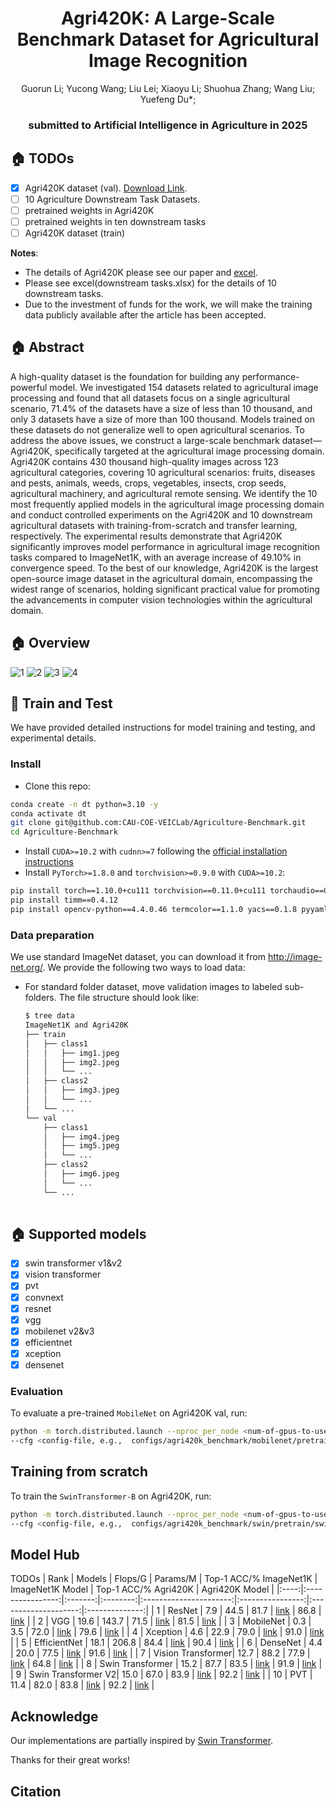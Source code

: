 <div align="center">

<h1>Agri420K: A Large-Scale Benchmark Dataset for Agricultural Image Recognition</h1> 

<div>
    <a>Guorun Li</a>;
    <a>Yucong Wang</a>;
    <a>Liu Lei</a>;
    <a>Xiaoyu Li</a>;
    <a>Shuohua Zhang</a>;
    <a>Wang Liu</a>;
    <a>Yuefeng Du*</a>;
</div>

<h3><strong>submitted to Artificial Intelligence in Agriculture in 2025</strong></h3>

</div>

## 🏠 TODOs
* [x] Agri420K dataset (val).    [Download Link](https://drive.google.com/drive/folders/1-EuB92O74W9MO_590YGsfAwipZbS6kQ7?usp=sharing).
* [ ] 10 Agriculture Downstream Task Datasets. 
* [ ] pretrained weights in Agri420K
* [ ] pretrained weights in ten downstream tasks
* [ ] Agri420K dataset (train)

**Notes**:
- The details of Agri420K please see our paper and [excel](agri420k.xlsx).
- Please see excel(downstream tasks.xlsx) for the details of 10 downstream tasks.
- Due to the investment of funds for the work, we will make the training data publicly available after the article has been accepted.



## 🏠 Abstract
A high-quality dataset is the foundation for building any performance-powerful model. We investigated 154 datasets related to agricultural image processing and found that all datasets focus on a single agricultural scenario, 71.4% of the datasets have a size of less than 10 thousand, and only 3 datasets have a size of more than 100 thousand. Models trained on these datasets do not generalize well to open agricultural scenarios. To address the above issues, we construct a large-scale benchmark dataset—Agri420K, specifically targeted at the agricultural image processing domain. Agri420K contains 430 thousand high-quality images across 123 agricultural categories, covering 10 agricultural scenarios: fruits, diseases and pests, animals, weeds, crops, vegetables, insects, crop seeds, agricultural machinery, and agricultural remote sensing. We identify the 10 most frequently applied models in the agricultural image processing domain and conduct controlled experiments on the Agri420K and 10 downstream agricultural datasets with training-from-scratch and transfer learning, respectively. The experimental results demonstrate that Agri420K significantly improves model performance in agricultural image recognition tasks compared to ImageNet1K, with an average increase of 49.10% in convergence speed. To the best of our knowledge, Agri420K is the largest open-source image dataset in the agricultural domain, encompassing the widest range of scenarios, holding significant practical value for promoting the advancements in computer vision technologies within the agricultural domain.

## 🏠 Overview
![1](figures/4.png)
![2](figures/123.png)
![3](figures/1.png)
![4](figures/3.png)


## 🎁 Train and Test
We have provided detailed instructions for model training and testing, and experimental details. 

### Install
- Clone this repo:

```bash
conda create -n dt python=3.10 -y
conda activate dt
git clone git@github.com:CAU-COE-VEICLab/Agriculture-Benchmark.git
cd Agriculture-Benchmark
```
- Install `CUDA>=10.2` with `cudnn>=7` following
  the [official installation instructions](https://docs.nvidia.com/cuda/cuda-installation-guide-linux/index.html)
- Install `PyTorch>=1.8.0` and `torchvision>=0.9.0` with `CUDA>=10.2`:

```bash
pip install torch==1.10.0+cu111 torchvision==0.11.0+cu111 torchaudio==0.10.0 -f https://download.pytorch.org/whl/torch_stable.html
pip install timm==0.4.12
pip install opencv-python==4.4.0.46 termcolor==1.1.0 yacs==0.1.8 pyyaml scipy
```


### Data preparation
We use standard ImageNet dataset, you can download it from http://image-net.org/. We provide the following two ways to
load data:

- For standard folder dataset, move validation images to labeled sub-folders. The file structure should look like:
  ```bash
  $ tree data
  ImageNet1K and Agri420K
  ├── train
  │   ├── class1
  │   │   ├── img1.jpeg
  │   │   ├── img2.jpeg
  │   │   └── ...
  │   ├── class2
  │   │   ├── img3.jpeg
  │   │   └── ...
  │   └── ...
  └── val
      ├── class1
      │   ├── img4.jpeg
      │   ├── img5.jpeg
      │   └── ...
      ├── class2
      │   ├── img6.jpeg
      │   └── ...
      └── ...
 
  ```

## 🏠 Supported models
* [x] swin transformer v1&v2
* [x] vision transformer
* [x] pvt 
* [x] convnext
* [x] resnet
* [x] vgg
* [x] mobilenet v2&v3
* [x] efficientnet
* [x] xception
* [x] densenet

### Evaluation

To evaluate a pre-trained `MobileNet` on Agri420K val, run:

```bash
python -m torch.distributed.launch --nproc_per_node <num-of-gpus-to-use>  main_agri420k.py --eval \
--cfg <config-file, e.g.,  configs/agri420k_benchmark/mobilenet/pretrain/mobilenetv2.yaml > --pretrained <checkpoint> --data-path <imagenet-path> 
```

## Training from scratch 

To train the `SwinTransformer-B` on Agri420K, run:

```bash
python -m torch.distributed.launch --nproc_per_node <num-of-gpus-to-use>  main.py \
--cfg <config-file, e.g.,  configs/agri420k_benchmark/swin/pretrain/swin_base_patch4_window7_224.yaml > --data-path <imagenet-path> [--batch-size <batch-size-per-gpu> --output <output-directory> --tag <job-tag>]
```

## Model Hub
TODOs
| Rank | Models           | Flops/G | Params/M | Top-1 ACC/% ImageNet1K | ImageNet1K Model | Top-1 ACC/% Agri420K | Agri420K Model |
|:----:|:----------------:|:-------:|:--------:|:----------------------:|:----------------:|:--------------------:|:--------------:|
|  1   | ResNet           |   7.9   |   44.5   |          81.7          |      [link]()    |          86.8        |     [link]()   |
|  2   | VGG              |  19.6   |  143.7   |          71.5          |      [link]()    |          81.5        |     [link]()   |
|  3   | MobileNet        |   0.3   |    3.5   |          72.0          |      [link]()    |          79.6        |     [link]()   |
|  4   | Xception         |   4.6   |   22.9   |          79.0          |      [link]()    |          91.0        |     [link]()   |
|  5   | EfficientNet     |  18.1   |  206.8   |          84.4          |      [link]()    |          90.4        |     [link]()   |
|  6   | DenseNet         |   4.4   |   20.0   |          77.5          |      [link]()    |          91.6        |     [link]()   |
|  7   | Vision Transformer|  12.7  |   88.2   |          77.9          |      [link]()    |          64.8        |     [link]()   |
|  8   | Swin Transformer |  15.2   |   87.7   |          83.5          |      [link]()    |          91.9        |     [link]()   |
|  9   | Swin Transformer V2| 15.0  |   67.0   |          83.9          |      [link]()    |          92.2        |     [link]()   |
| 10   | PVT              |  11.4   |   82.0   |          83.8          |      [link]()    |          92.2        |     [link]()   |



## Acknowledge

Our implementations are partially inspired by [Swin Transformer](https://github.com/microsoft/Swin-Transformer).

Thanks for their great works!


## Citation
